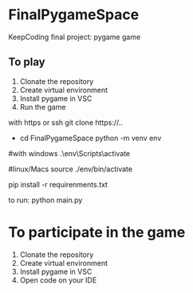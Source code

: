 # FinalPygameSpace

KeepCoding final project: pygame game 

## To play

1. Clonate the repository
2. Create virtual environment 
3. Install pygame in VSC
4. Run the game

 with  https or ssh
git clone https://..

- cd FinalPygameSpace
python -m venv env

#with windows
.\env\Scripts\activate

#linux/Macs
source ./env/bin/activate

pip install -r requirenments.txt

to run:
python main.py

# To participate in the game

1. Clonate the repository
2. Create virtual environment 
3. Install pygame in VSC
4.  Open code on your IDE



